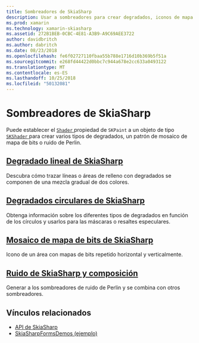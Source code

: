 ```yaml
---
title: Sombreadores de SkiaSharp
description: Usar a sombreadores para crear degradados, iconos de mapa de bits y el ruido de Perlin.
ms.prod: xamarin
ms.technology: xamarin-skiasharp
ms.assetid: 272B1BEB-0CBC-4E81-A3B9-A9C69AEE3722
author: davidbritch
ms.author: dabritch
ms.date: 08/23/2018
ms.openlocfilehash: fe6f02727110fbaa55b788e1716d10b369b5f51a
ms.sourcegitcommit: e268fd44422d0bbc7c944a678e2cc633a0493122
ms.translationtype: MT
ms.contentlocale: es-ES
ms.lasthandoff: 10/25/2018
ms.locfileid: "50132081"
---
```

# <a name="skiasharp-shaders"></a>Sombreadores de SkiaSharp

Puede establecer el [ `Shader` ](xref:SkiaSharp.SKPaint.Shader) propiedad de `SKPaint` a un objeto de tipo [ `SKShader` ](xref:SkiaSharp.SKShader) para crear varios tipos de degradados, un patrón de mosaico de mapa de bits o ruido de Perlin.

## <a name="the-skiasharp-linear-gradientlinear-gradientmd"></a>[Degradado lineal de SkiaSharp](linear-gradient.md)

Descubra cómo trazar líneas o áreas de relleno con degradados se componen de una mezcla gradual de dos colores.

## <a name="skiasharp-circular-gradientscircular-gradientsmd"></a>[Degradados circulares de SkiaSharp](circular-gradients.md)

Obtenga información sobre los diferentes tipos de degradados en función de los círculos y usarlos para las máscaras o resaltes especulares.

## <a name="skiasharp-bitmap-tilingbitmap-tilingmd"></a>[Mosaico de mapa de bits de SkiaSharp](bitmap-tiling.md)

Icono de un área con mapas de bits repetido horizontal y verticalmente.

## <a name="skiasharp-noise-and-composingnoisemd"></a>[Ruido de SkiaSharp y composición](noise.md)

Generar a los sombreadores de ruido de Perlin y se combina con otros sombreadores.

## <a name="related-links"></a>Vínculos relacionados

- [API de SkiaSharp](https://docs.microsoft.com/dotnet/api/skiasharp)
- [SkiaSharpFormsDemos (ejemplo)](https://developer.xamarin.com/samples/xamarin-forms/SkiaSharpForms/Demos/)
